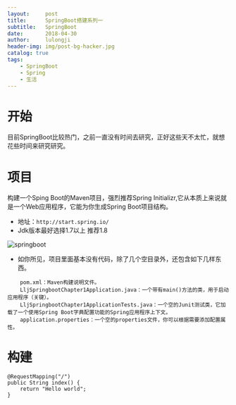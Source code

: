 ```yaml
---
layout:     post
title:      SpringBoot搭建系列一
subtitle:   SpringBoot
date:       2018-04-30
author:     lulongji
header-img: img/post-bg-hacker.jpg
catalog: true
tags:
    - SpringBoot
    - Spring
    - 生活
---
```



# 开始
目前SpringBoot比较热门，之前一直没有时间去研究，正好这些天不太忙，就想花些时间来研究研究。

# 项目
构建一个Sping Boot的Maven项目，强烈推荐Spring Initializr,它从本质上来说就是一个Web应用程序，它能为你生成Spring Boot项目结构。


- 地址：```http://start.spring.io/```
- Jdk版本最好选择1.7以上 推荐1.8

![springboot](https://raw.githubusercontent.com/lulongji/lulongji.github.io/master/imgs/springboot/springboot1.png)



- 如你所见，项目里面基本没有代码，除了几个空目录外，还包含如下几样东西。
```
    pom.xml：Maven构建说明文件。
    LljSpringbootChapter1Application.java：一个带有main()方法的类，用于启动应用程序（关键）。
    LljSpringbootChapter1ApplicationTests.java：一个空的Junit测试类，它加载了一个使用Spring Boot字典配置功能的Spring应用程序上下文。
    application.properties：一个空的properties文件，你可以根据需要添加配置属性。

```

# 构建

    @RequestMapping("/")
    public String index() {
        return "Hello world";
    }
